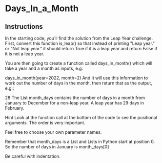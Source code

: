 # Days_In_a_Month
 
## Instructions
In the starting code, you'll find the solution from the Leap Year challenge. First, convert 
this function is_leap() so that instead of printing "Leap year." or "Not leap year." it should 
return True if it is a leap year and return False if it is not a leap year.

You are then going to create a function called days_in_month() which will take a year and a 
month as inputs, e.g.

days_in_month(year=2022, month=2)
And it will use this information to work out the number of days in the month, then return that 
as the output, e.g.:

28
The List month_days contains the number of days in a month from January to December for a 
non-leap year. A leap year has 29 days in February.

Hint
Look at the function call at the bottom of the code to see the positional arguments. The order 
is very important.

Feel free to choose your own parameter names.

Remember that month_days is a List and Lists in Python start at position 0. So the number of 
days in January is month_days[0]

Be careful with indentation.